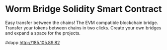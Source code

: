 # Worm Bridge Solidity Smart Contract


Easy transfer between the chains! The EVM compatible blockchain bridge. Transfer your tokens between chains in two clicks. Create your own bridges and expand a space for the projects.

#dapp http://185.105.89.82
